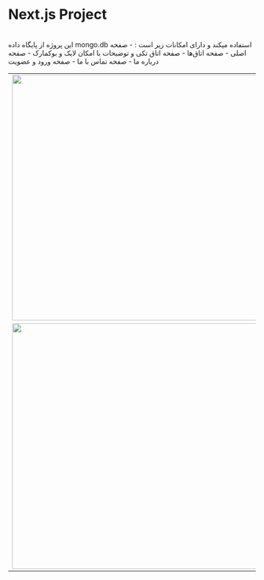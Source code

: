 # Next.js Project
<br/>
این پروژه از پایگاه داده mongo.db استفاده میکند و دارای امکانات زیر است :
- صفحه اصلی
- صفحه اتاق‌ها
- صفحه اتاق تکی و توضیحات با امکان لایک و بوکمارک
- صفحه درباره ما
- صفحه تماس با ما
- صفحه ورود و عضویت
<br/>



<table>
  <tr>
    <td valign="top" >
      <img src="https://user-images.githubusercontent.com/64223524/184196500-e56c9219-3597-4468-af24-ec2891eb008d.png" width="500" />
    </td>
    <td valign="top">
      <img src="https://user-images.githubusercontent.com/64223524/184196478-5fcb6007-4e5e-4584-97ff-294589a08d1b.png" width="500">
    </td>
  </tr>
  
  <tr>
    <td valign="top" >
      <img src="https://user-images.githubusercontent.com/64223524/184196776-ad23071e-d6dd-4596-917d-88152762588a.png" width="500" />
    </td>
    <td valign="top">
      <img src="https://user-images.githubusercontent.com/64223524/184196487-21e20aa0-c5d4-4e3a-bc65-5d8298da41a5.png" width="500">
    </td>
  </tr>
</table>

